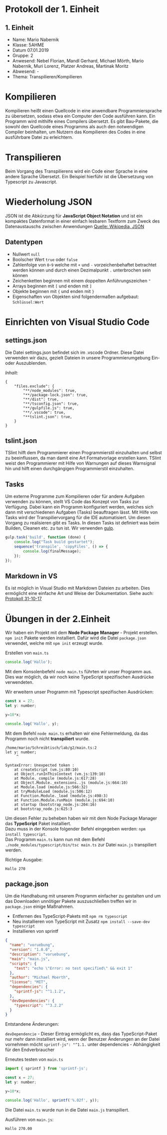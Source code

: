 # Protokoll der 1. Einheit

## 1. Einheit

* Name: Mario Nabernik  
* Klasse: 5AHME  
* Datum 07.01.2019 
* Gruppe: 2  
* Anwesend: Nebel Florian, Mandl Gerhard, Michael Mörth, Mario Nabernik, Muri Lorenz, Platzer Andreas, Martinak Moritz
* Abwesend: -
* Thema: Transpilieren/Kompilieren

# Kompilieren  
Kompilieren heißt einen Quellcode in eine anwendbare Programmiersprache zu übersetzen, sodass etwa ein Computer den Code ausführen kann. Ein Programm wird mithilfe eines Compilers übersetzt. Es gibt Bau-Pakete, die sowohl den Quellcode eines Programms als auch den notwendigen Compiler beinhalten, um Nutzern das Kompilieren des Codes in eine ausführbare Datei zu erleichtern.

# Transpilieren  
Beim Vorgang des Transpilierens wird ein Code einer Sprache in eine andere Sprache Übersetzt. Ein Beispiel hierführ ist die Übersetzung von Typescript zu Javascript.

# Wiederholung JSON
JSON ist die Abkürzung für **JavaScript Object Notation** und ist ein kompaktes Datenformat in einer einfach lesbaren Textform zum Zweck des Datenaustauschs zwischen Anwendungen
 [Quelle: Wikipedia, JSON](https://de.wikipedia.org/wiki/JavaScript_Object_Notation)

## Datentypen

* Nullwert `null`
* Boolscher Wert `true` oder `false`
* Zahlenfolge von `0`-`9` welche mit `+` und `-` vorzeichenbehaftet betrachtet werden können und durch einen Dezimalpunkt `.` unterbrochen sein können
* Zeichenketten beginnen mit einem doppelten Anführungszeichen `"`
* Arrays beginnen mit `[` und enden mit `]`
* Objekte beginnen mit `{` und enden mit `}`
* Eigenschaften von Objekten sind folgendermaßen aufgebaut: `Schlüssel:Wert`

# Einrichten von Visual Studio Code

## settings.json
Die Datei settings.json befindet sich im .vscode Ordner. Diese Datei verwenden wir dazu, gezielt Dateien in unsere Programmierumgebung Ein- oder Auszublenden.

*Inhalt:*
```
{
	"files.exclude": {
		"**/node_modules": true,
		"**/package-lock.json": true,
		"**/dist": true,
		"**/tsconfig.json": true,
		"**/gulpfile.js": true,
		"**/.vscode": true,
		"**tslint.json": true,
	}
}
```

## tslint.json
TSlint hilft dem Programmierer einen Programmierstil einzuhalten und selbst zu beeinflussen, da man damit eine Art Formatvorlage erstellen kann. TSlint weist den Programmierer mit Hilfe von Warnungen auf dieses Warnsignal hin und hilft einen durchgängigen Programmierstil einzuhalten.

## Tasks
Um externe Programme zum Kompilieren oder für andere Aufgaben verwenden zu können, stellt VS Code das Konzept von Tasks zur Verfügung. Dabei kann ein Programm konfiguriert werden, welches sich dann mit verschiedenen Aufgaben (Tasks) beauftragen lässt.
Mit Hilfe von Tasks wird der Transpiliervorgang für die IDE automatisiert. Um diesen Vorgang zu realisieren gibt es Tasks. In diesen Tasks ist definiert was beim Builden, Cleanen etc. zu tun ist. Wir verwenden [gulp](https://de.wikipedia.org/wiki/Gulp.js).

```js
gulp.task('build', function (done) {
    console.log("Task build gestartet");
    sequence('transpile', 'copyFiles', () => {
        console.log(finalMessage);
    });
});
```

## Markdown in VS
Es ist möglich in Visual Studio mit Markdown Dateien zu arbeiten. Dies ermöglicht eine einfache Art und Weise der Dokumentation.
Siehe auch:  [Protokoll 31-10-17](https://github.com/HTLMechatronics/m14-la1-sx/blob/nabmam14/Protokoll/Protokoll_31-10-17.md)

# Übungen in der 2.Einheit
Wir haben ein Projekt mit dem **Node Package Manager** - Projekt erstellen. `npm init` Pakete werden installiert. Dafür wird die Datei `package.json` verwendet, welche mit `npm init` erzeugt wurde.


Erstellen von `main.ts`
```js
console.log('Hallo');
```  
 Mit dem Konsolenbefehl `node main.ts` führten wir unser Programm aus. Dies war möglich, da wir noch keine TypeScript spezifischen Ausdrücke verwendeten.
 
 Wir erweitern unser Programm mit Typescript spezifischen Ausdrücken:
```js
const x = 27;
let y: number;

y=10*x;

console.log('Hallo', y);
```  

Mit dem Befehl `node main.ts` erhalten wir eine Fehlermeldung, da das Programm noch nicht **transpiliert** wurde.

```
/home/mario/Schreibtisch/lab/g2/main.ts:2
let y: number;
     ^

SyntaxError: Unexpected token :
    at createScript (vm.js:80:10)
    at Object.runInThisContext (vm.js:139:10)
    at Module._compile (module.js:617:28)
    at Object.Module._extensions..js (module.js:664:10)
    at Module.load (module.js:566:32)
    at tryModuleLoad (module.js:506:12)
    at Function.Module._load (module.js:498:3)
    at Function.Module.runMain (module.js:694:10)
    at startup (bootstrap_node.js:204:16)
    at bootstrap_node.js:625:3
```

Um diesen Fehler zu beheben haben wir mit dem Node Package Manager das **TypeScript** Paket installiert.  
Dazu muss in der Konsole folgender Befehl eingegeben werden: `npm install typescript`.  
Das Programm `main.ts` kann nun mit dem Befehl `./node_modules/typescript/bin/tsc main.ts` zur Datei `main.js` transpiliert werden.  

Richtige Ausgabe:
```
Hallo 270
```

## package.json

Um die Handhabung mit unserem Programm einfacher zu gestalten und um das Downloaden unnötiger Pakete auszuschließen treffen wir in `package.json` einige Maßnahmen.

* Entfernen des TypeScript-Pakets mit `npm rm typescript`
* Neu installieren von TypeScript mit Zusatz `npm install --save-dev typescript`
* Installieren von sprintf

```json
{
  "name": "voruebung",
  "version": "1.0.0",
  "description": "voruebung",
  "main": "main.js",
  "scripts": {
    "test": "echo \"Error: no test specified\" && exit 1"
  },
  "author": "Michael Moerth",
  "license": "MIT",
  "dependencies": {
    "sprintf-js": "^1.1.2",
  },
  "devDependencies": {
    "typescript": "^3.2.2"
  }
}
```

Entstandene Änderungen:

`devDependencie` - Dieser Eintrag ermöglicht es, dass das TypeScript-Paket nur mehr dann installiert wird, wenn der Benutzer Änderungen an der Datei vornehmen möcht
`sprintf-js": "^1.1.` unter dependencies - Abhängigkeit für den Endverbraucher


Erneutes testen von `main.ts`
```js
import { sprintf } from 'sprintf-js';

const x = 27;
let y: number;

y=10*x;

console.log('Hallo', sprintf('%.02f', y));
```

Die Datei `main.ts` wurde nun in die Datei `main.js` transpiliert.

Ausführen von `main.js`:
```
Hallo 270.00
```

